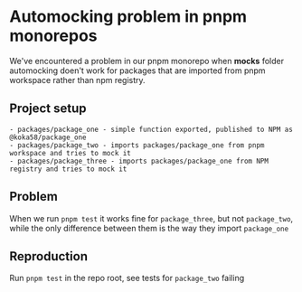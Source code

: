 # Automocking problem in pnpm monorepos

We've encountered a problem in our pnpm monorepo when __mocks__ folder automocking doen't work for packages that are imported from pnpm workspace rather than npm registry.

## Project setup

    - packages/package_one - simple function exported, published to NPM as @koka58/package_one
    - packages/package_two - imports packages/package_one from pnpm workspace and tries to mock it
    - packages/package_three - imports packages/package_one from NPM registry and tries to mock it

## Problem

When we run `pnpm test` it works fine for `package_three`, but not `package_two`, while the only difference between them is the way they import `package_one`

## Reproduction

Run `pnpm test` in the repo root, see tests for `package_two` failing